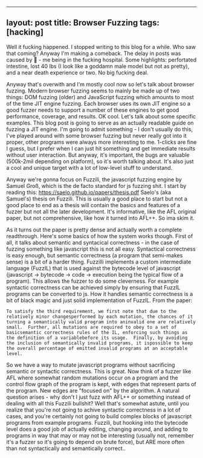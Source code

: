 
---
layout: post
title: Browser Fuzzing
tags: [hacking]
---

Well it fucking happened. I stopped writing to this blog for a while. Who saw that coming? Anyway I'm making a comeback. The delay in posts was caused by 🥁 - me being in the fucking hospital. Some highlights: perfortated intestine, lost 40 lbs (I look like a goddamn male model but not as pretty), and a near death experience or two. No big fucking deal.

Anyway that's overwith and I'm mostly cool now so let's talk about browser fuzzing. Modern browser fuzzing seems to mainly be made up of two things: DOM fuzzing (older) and JavaScript fuzzing which amounts to most of the time JIT engine fuzzing. Each browser uses its own JIT engine so a good fuzzer needs to support a number of these engines to get good performance, coverage, and results. OK cool. Let's talk about some specific examples. This blog post is going to serve as an actually readable guide on fuzzing a JIT engine. I'm going to admit something - I don't usually do this, I've played around with some browser fuzzing but never really got into it proper, other programs were always more interesting to me. 1-clicks are fine I guess, but I prefer when I can just hit something and get immediate results without user interaction. But anyway, it's important, the bugs are valuable (500k-2mil depending on platform), so it's worth talking about. It's also just a cool and unique target with a lot of low-level stuff to understand. 

Anyway we're gonna focus on Fuzzili, the javascript fuzzing engine by Samuel Groß, which is the de facto standard for js fuzzing shit. I start by reading this: https://saelo.github.io/papers/thesis.pdf Saelo's (aka Samuel's) thesis on Fuzzili. This is usually a good place to start but not a good place to end as a thesis will contain the basics and features of a fuzzer but not all the later development. It's informative, like the AFL original paper, but not comprehensive, like how it turned into AFL++. So ima skim it.

As it turns out the paper is pretty dense and actually worth a complete readthrough. Here's some basics of how the system works though. First of all, it talks about semantic and syntacical correctness - in the case of fuzzing something like javascript this is not all easy. Syntactical correctness is easy enough, but semantic correctness (a program that semi-makes sense) is a bit of a harder thing. Fuzzilli implements a custom intermediate language (FuzzIL) that is used against the bytecode level of javascript (javascript -> bytecode -> code -> execution being the typical flow of a program). This allows the fuzzer to do some cleverness. For example syntactic correctness can be achieved simply by ensuring that FuzzIL programs can be converted to js. How it handles semantic correctness is a bit of black magic and just solid implementation of FuzzIL. From the paper:

```
To satisfy the third requirement, we first note that due to the relatively minor changesperformed by each mutation, the chances of it turning a semantically valid program into aninvalid one are relatively small.  Further, all mutations are required to obey to a set of basicsemantic correctness rules of the IL, enforcing such things as the definition of a variablebefore its usage.  Finally, by avoiding the inclusion of semantically invalid programs, it ispossible to keep the overall percentage of emitted invalid programs at an acceptable level.
```

So we have a way to mutate javascript programs without sacrificing semantic or syntactic correctness. This is great. Now think of a fuzzer like AFL where somewhat random mutations occur on a program and the control flow graph of the program is kept, with edges that represent parts of the program. New edges are "focused on" by the algorithm. A natural question arises - why don't I just fuzz with AFL++ or something instead of dealing with all this Fuzzili bullshit? Well that's somewhat astute, until you realize that you're not going to achive syntactic correctness in a lot of cases, and you're certainly not going to build complex blocks of javascript programs from example programs. Fuzzili, but hooking into the bytecode level does a good job of actually editing, changing around, and adding to programs in way that may or may not be interesting (usually not, remember it's a fuzzer so it's going to depend on brute force), but ARE more often than not syntactically and semantically correct..


